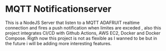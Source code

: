 # MQTT Notificationserver
This is a NodeJS Server that listen to a MQTT ADAFRUIT realtime connection and fires a push notification when limites are exceded , also this project integrates CI/CD with Github Actions, AWS EC2, Docker and Docker Compose. Rigth now this project is not as flexible as I wanned to be but in the future i will be adding more interesting features.
